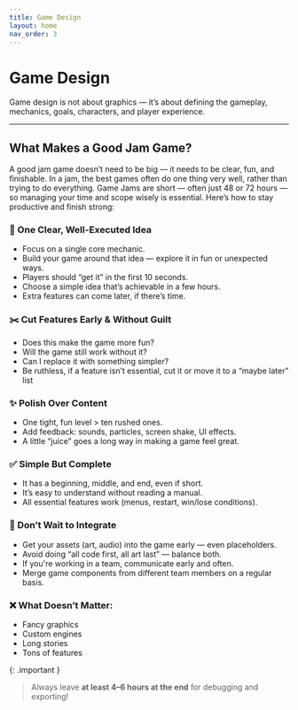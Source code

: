 ```yaml
---
title: Game Design
layout: home
nav_order: 3
---
```


# Game Design
Game design is not about graphics — it’s about defining the gameplay, mechanics, goals, characters, and player experience.

---

## What Makes a Good Jam Game?
A good jam game doesn’t need to be big — it needs to be clear, fun, and finishable. In a jam, the best games often do one thing very well, rather than trying to do everything. Game Jams are short — often just 48 or 72 hours — so managing your time and scope wisely is essential. Here’s how to stay productive and finish strong:

### 🎯 One Clear, Well-Executed Idea
* Focus on a single core mechanic.
* Build your game around that idea — explore it in fun or unexpected ways.
* Players should “get it” in the first 10 seconds.
* Choose a simple idea that’s achievable in a few hours.
* Extra features can come later, if there’s time.

### ✂️ Cut Features Early & Without Guilt
* Does this make the game more fun?
* Will the game still work without it?
* Can I replace it with something simpler?
* Be ruthless, if a feature isn’t essential, cut it or move it to a “maybe later” list

### ✨ Polish Over Content
* One tight, fun level > ten rushed ones.
* Add feedback: sounds, particles, screen shake, UI effects.
* A little “juice” goes a long way in making a game feel great.

### ✅ Simple But Complete
* It has a beginning, middle, and end, even if short.
* It’s easy to understand without reading a manual.
* All essential features work (menus, restart, win/lose conditions).

### 🤝 Don’t Wait to Integrate
* Get your assets (art, audio) into the game early — even placeholders.
* Avoid doing “all code first, all art last” — balance both.
* If you're working in a team, communicate early and often.
* Merge game components from different team members on a regular basis.

### ❌ What Doesn’t Matter:
* Fancy graphics
* Custom engines
* Long stories
* Tons of features

{: .important }
> Always leave **at least 4–6 hours at the end** for debugging and exporting!